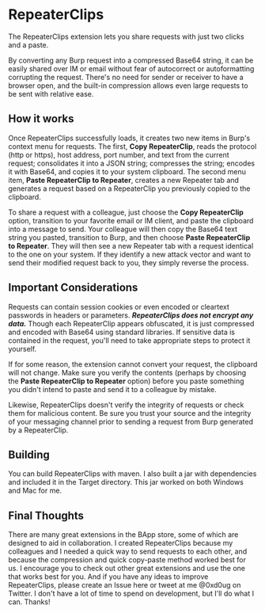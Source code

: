 # RepeaterClips

The RepeaterClips extension lets you share requests with just two clicks and a paste.

By converting any Burp request into a compressed Base64 string, it can be easily shared over IM or email without fear of autocorrect or autoformatting corrupting the request. There's no need for sender or receiver to have a browser open, and the built-in compression allows even large requests to be sent with relative ease.

## How it works

Once RepeaterClips successfully loads, it creates two new items in Burp's context menu for requests. The first, **Copy RepeaterClip**, reads the protocol (http or https), host address, port number, and text from the current request; consolidates it into a JSON string; compresses the string; encodes it with Base64, and copies it to your system clipboard. The second menu item, **Paste RepeaterClip to Repeater**, creates a new Repeater tab and generates a request based on a RepeaterClip you previously copied to the clipboard.

To share a request with a colleague, just choose the **Copy RepeaterClip** option, transition to your favorite email or IM client, and paste the clipboard into a message to send. Your colleague will then copy the Base64 text string you pasted, transition to Burp, and then choose **Paste RepeaterClip to Repeater**. They will then see a new Repeater tab with a request identical to the one on your system. If they identify a new attack vector and want to send their modified request back to you, they simply reverse the process.

## Important Considerations

Requests can contain session cookies or even encoded or cleartext passwords in headers or parameters. **_RepeaterClips does not encrypt any data._** Though each RepeaterClip appears obfuscated, it is just compressed and encoded with Base64 using standard libraries. If sensitive data is contained in the request, you'll need to take appropriate steps to protect it yourself.

If for some reason, the extension cannot convert your request, the clipboard will not change. Make sure you verify the contents (perhaps by choosing the **Paste RepeaterClip to Repeater** option) before you paste something you didn't intend to paste and send it to a colleague by mistake.

Likewise, RepeaterClips doesn't verify the integrity of requests or check them for malicious content. Be sure you trust your source and the integrity of your messaging channel prior to sending a request  from Burp generated by a RepeaterClip.

## Building

You can build RepeaterClips with maven. I also built a jar with dependencies and included it in the Target directory. This jar worked on both Windows and Mac for me.

## Final Thoughts

There are many great extensions in the BApp store, some of which are designed to aid in collaboration. I created RepeaterClips because my colleagues and I needed a quick way to send requests to each other, and because the compression and quick copy-paste method worked best for us. I encourage you to check out other great extensions and use the one that works best for you. And if you have any ideas to improve RepeaterClips, please create an Issue here or tweet at me @0xd0ug on Twitter. I don't have a lot of time to spend on development, but I'll do what I can. Thanks!


